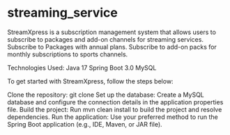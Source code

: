 # streaming_service
StreamXpress is a subscription management system that allows users to subscribe to packages and add-on channels for streaming services.
Subscribe to Packages with annual plans.
Subscribe to add-on packs for monthly subscriptions to sports channels.

Technologies Used:
Java 17
Spring Boot 3.0
MySQL

To get started with StreamXpress, follow the steps below:

Clone the repository: git clone <repository-url>
Set up the database: Create a MySQL database and configure the connection details in the application properties file.
Build the project: Run mvn clean install to build the project and resolve dependencies.
Run the application: Use your preferred method to run the Spring Boot application (e.g., IDE, Maven, or JAR file).
